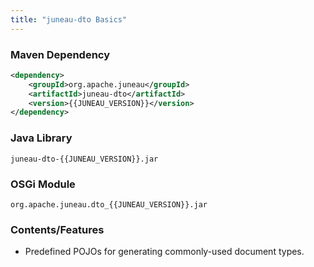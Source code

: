 ```yaml
---
title: "juneau-dto Basics"
---
```


### Maven Dependency

```xml
<dependency>
    <groupId>org.apache.juneau</groupId>
    <artifactId>juneau-dto</artifactId>
    <version>{{JUNEAU_VERSION}}</version>
</dependency>
```

### Java Library

```text
juneau-dto-{{JUNEAU_VERSION}}.jar
```

### OSGi Module

```text
org.apache.juneau.dto_{{JUNEAU_VERSION}}.jar
```

### Contents/Features
- Predefined POJOs for generating commonly-used document types.
